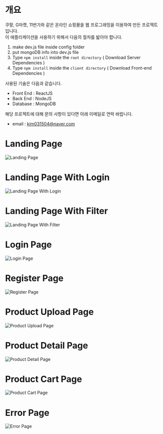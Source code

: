 # 개요   

쿠팡, G마켓, 11번가와 같은 온라인 쇼핑몰을 웹 프로그래밍을 이용하여 만든 프로젝트입니다.   
이 애플리케이션을 사용하기 위해서 다음의 절차를 밟아야 합니다.
   
1. make dev.js file inside config folder 
2. put mongoDB info into dev.js file 
3. Type `npm install` inside the `root directory`  ( Download Server Dependencies ) 
4. Type `npm install` inside the `client directory` ( Download Front-end Dependencies )   
   
   
사용된 기술은 다음과 같습니다.   
   
- Front End : ReactJS
- Back End : NodeJS
- Database : MongoDB   
   
해당 프로젝트에 대해 문의 사항이 있다면 아래 이메일로 연락 바랍니다.   
   
- email : kim031504@naver.com   
   
   
   #
# Landing Page   

![Landing Page](https://user-images.githubusercontent.com/46395776/103300893-57b9f100-4a43-11eb-9cb4-70be5cb1a072.png)   
   
   
   #
# Landing Page With Login   

![Landing Page With Login](https://user-images.githubusercontent.com/46395776/103300920-6902fd80-4a43-11eb-9553-dae2fe319389.png)   
   
   
   #
# Landing Page With Filter   

![Landing Page With Filter](https://user-images.githubusercontent.com/46395776/103300941-7d46fa80-4a43-11eb-8b89-a436d6b9cd45.png)   
   
   
   #
# Login Page   
   
![Login Page](https://user-images.githubusercontent.com/46395776/103300974-964fab80-4a43-11eb-8231-6ddad5792af9.png)   
   
   
   # 
# Register Page   
   
![Register Page](https://user-images.githubusercontent.com/46395776/103301015-b2ebe380-4a43-11eb-8b06-0ec7e007368a.png)   
   
   
   #
# Product Upload Page   
   
![Product Upload Page](https://user-images.githubusercontent.com/46395776/103301136-02caaa80-4a44-11eb-8a15-ed2db6292f0a.png)   
   
   
   #
# Product Detail Page   
   
![Product Detail Page](https://user-images.githubusercontent.com/46395776/103301175-1d048880-4a44-11eb-89fc-e770a68de539.png)   
   
   
   #
# Product Cart Page   
   
![Product Cart Page](https://user-images.githubusercontent.com/46395776/103301206-31488580-4a44-11eb-8b69-3b2809604e5c.png)   
   
   
   #
# Error Page   
   
![Error Page](https://user-images.githubusercontent.com/46395776/103301272-62c15100-4a44-11eb-8d2f-5095f5b262be.png)